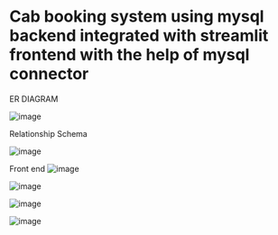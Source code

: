 # Cab booking system using mysql backend integrated with streamlit frontend with the help of mysql connector

ER DIAGRAM

![image](https://user-images.githubusercontent.com/73294651/210431214-296daa78-b039-46b2-a570-12e624333f0a.png)

Relationship Schema 

![image](https://user-images.githubusercontent.com/73294651/210431275-1931818f-1b50-458c-a40d-0a51fca7aa70.png)

Front end 
![image](https://user-images.githubusercontent.com/73294651/210431341-a1294fae-f4e5-4bdb-968a-12778bddcf0d.png)

![image](https://user-images.githubusercontent.com/73294651/210431414-5975e2d3-9233-466a-8dee-4f4a6c97a064.png)

![image](https://user-images.githubusercontent.com/73294651/210431477-a38ced7d-cc11-43c2-b891-545740426183.png)

![image](https://user-images.githubusercontent.com/73294651/210431499-c2c77288-c645-4b09-b11a-4c6a3caa61b6.png)


